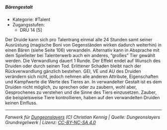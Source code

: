 <!---
Dies ist ein Fanwerk für DUNGEONSLAYERS (C) von Christian Kennig

Quellen:      [Dungeonslayers Grundregelwerk](https://dungeonslayers.net/download/Dungeonslayers4.pdf)
              [Talentbeschreibungen](https://www.f-space.de/ds4/tools-talentcards.html)
License:      [CC-BY-NC-SA 4.0](https://creativecommons.org/licenses/by-nc-sa/4.0/deed.de)
Richtlinien:  [Fanwerkrichtlinien](https://www.dungeonslayers.net/fanwerk-richtlinien/)
Autor:        Zauberlehrling
-->

  
##### Bärengestalt  
- Kategorie: #Talent  
- Zugangsstufen:  
  - DRU 14 [5]  

Der Druide kann sich pro Talentrang einmal alle 24 Stunden samt seiner Ausrüstung (magische Boni von Gegenständen wirken dadurch weiterhin) in einen Bären (siehe Seite 106) verwandeln. Alternativ kann in Absprache mit dem Spielleiter bei Talenterwerb auch ein anderes, “großes” Tier gewählt werden. Die Verwandlung dauert 1 Runde. Der Effekt endet auf Wunsch des Druiden oder durch seinen Tod. Erlittener Schaden bleibt nach der Rückverwandlung gänzlich bestehen. GEI, VE und AU des Druiden verändern sich nicht, jedoch nehmen alle anderen Attribute, Eigenschaften und Kampfwerte die Werte des Tieres an. In verwandelter Gestalt ist es dem Druiden nicht möglich, zu sprechen oder zu zaubern, wohl aber, Gesprochenes zu verstehen und die Sinne des Tiers einzusetzen. Zauber, die beispielsweise Tiere kontrollieren, haben auf den verwandelten Druiden keinen Einfluss.


___  
*Fanwerk für [Dungeonslayers](https://www.dungeonslayers.net/) (C) Christian Kennig | Quelle: Dungeonslayers Grundregelwerk | Lizenz: [CC-BY-NC-SA 4.0](https://creativecommons.org/licenses/by-nc-sa/4.0/deed.de)*  
